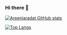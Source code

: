 ### Hi there 👋

<!--
**areenjaradat/areenjaradat** is a ✨ _special_ ✨ repository because its `README.md` (this file) appears on your GitHub profile.

Here are some ideas to get you started:

- 🔭 I’m currently working on ...
- 🌱 I’m currently learning ...
- 👯 I’m looking to collaborate on ...
- 🤔 I’m looking for help with ...
- 💬 Ask me about ...
- 📫 How to reach me: ...
- 😄 Pronouns: ...
- ⚡ Fun fact: ...
-->
[![Areenjaradat GitHub stats](https://github-readme-stats.vercel.app/api?username=areenjaradat&theme=dark&show_icons=true)](https://github.com/areenjaradat)



[![Top Langs](https://github-readme-stats.vercel.app/api/top-langs/?username=areenjaradat&theme=dark&show_icons=true)](https://github.com/areenjaradat)
